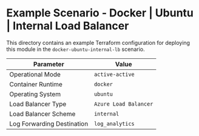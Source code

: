 # Example Scenario - Docker | Ubuntu | Internal Load Balancer

This directory contains an example Terraform configuration for deploying this module in the `docker-ubuntu-internal-lb` scenario.

| Parameter                   | Value                 |
|-----------------------------|-----------------------|
| Operational Mode            | `active-active`       |
| Container Runtime           | `docker`              |
| Operating System            | `ubuntu`              |
| Load Balancer Type          | `Azure Load Balancer` |
| Load Balancer Scheme        | `internal`            |
| Log Forwarding Destination  | `log_analytics`       |

